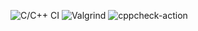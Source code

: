 ![C/C++ CI](https://github.com/99003184/calculator/workflows/C/C++%20CI/badge.svg)
![Valgrind](https://github.com/99003184/calculator/workflows/Valgrind/badge.svg)
![cppcheck-action](https://github.com/99003184/calculator/workflows/cppcheck-action/badge.svg)
